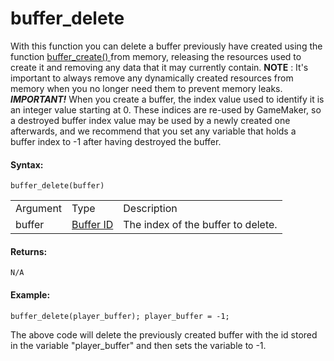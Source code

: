 # buffer_delete

With this function you can delete a buffer previously have created using
the function [ buffer_create() ](buffer_create) from memory,
releasing the resources used to create it and removing any data that it
may currently contain. **NOTE** : It's important to always remove any
dynamically created resources from memory when you no longer need them
to prevent memory leaks. ***IMPORTANT!*** When you create a buffer, the
index value used to identify it is an integer value starting at 0. These
indices are re-used by GameMaker, so a destroyed buffer index value may
be used by a newly created one afterwards, and we recommend that you set
any variable that holds a buffer index to -1 after having destroyed the
buffer.

#### Syntax:

``` gml
buffer_delete(buffer)
```

|          |                                                                                       |                                    |
|----------|---------------------------------------------------------------------------------------|------------------------------------|
| Argument | Type                                                                                  | Description                        |
| buffer   |  [Buffer ID](../../../../GameMaker_Language/GML_Reference/Buffers/buffer_create)  | The index of the buffer to delete. |

#### Returns:

``` gml
N/A
```

#### Example:

``` gml
buffer_delete(player_buffer); player_buffer = -1;
```

The above code will delete the previously created buffer with the id
stored in the variable "player_buffer" and then sets the variable to -1.
